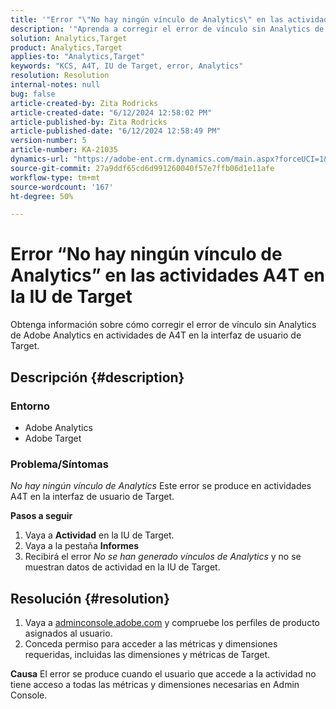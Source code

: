 ```yaml
---
title: '"Error "\"No hay ningún vínculo de Analytics\" en las actividades de A4T en la IU de Target"'
description: '"Aprenda a corregir el error de vínculo sin Analytics de Adobe Analytics en las actividades de A4T en la interfaz de usuario de Target".'
solution: Analytics,Target
product: Analytics,Target
applies-to: "Analytics,Target"
keywords: "KCS, A4T, IU de Target, error, Analytics"
resolution: Resolution
internal-notes: null
bug: false
article-created-by: Zita Rodricks
article-created-date: "6/12/2024 12:58:02 PM"
article-published-by: Zita Rodricks
article-published-date: "6/12/2024 12:58:49 PM"
version-number: 5
article-number: KA-21035
dynamics-url: "https://adobe-ent.crm.dynamics.com/main.aspx?forceUCI=1&pagetype=entityrecord&etn=knowledgearticle&id=65826561-bb28-ef11-840b-000d3a372703"
source-git-commit: 27a9ddf65cd6d991260040f57e7ffb06d1e11afe
workflow-type: tm+mt
source-wordcount: '167'
ht-degree: 50%

---
```


# Error “No hay ningún vínculo de Analytics” en las actividades A4T en la IU de Target


Obtenga información sobre cómo corregir el error de vínculo sin Analytics de Adobe Analytics en actividades de A4T en la interfaz de usuario de Target.

## Descripción {#description}


### <b>Entorno</b>

- Adobe Analytics
- Adobe Target




### <b>Problema/Síntomas</b>

*No hay ningún vínculo de Analytics* Este error se produce en actividades A4T en la interfaz de usuario de Target.



<b>Pasos a seguir</b>

1. Vaya a <b>Actividad</b> en la IU de Target.
2. Vaya a la pestaña <b>Informes</b>
3. Recibirá el error *No se han generado vínculos de Analytics* y no se muestran datos de actividad en la IU de Target.



## Resolución {#resolution}


1. Vaya a [adminconsole.adobe.com](https://adminconsole.adobe.com/) y compruebe los perfiles de producto asignados al usuario.
2. Conceda permiso para acceder a las métricas y dimensiones requeridas, incluidas las dimensiones y métricas de Target.



<b>Causa</b>
El error se produce cuando el usuario que accede a la actividad no tiene acceso a todas las métricas y dimensiones necesarias en Admin Console.
